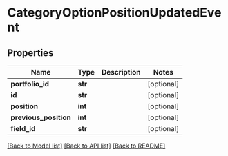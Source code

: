 # CategoryOptionPositionUpdatedEvent

## Properties
Name | Type | Description | Notes
------------ | ------------- | ------------- | -------------
**portfolio_id** | **str** |  | [optional] 
**id** | **str** |  | [optional] 
**position** | **int** |  | [optional] 
**previous_position** | **int** |  | [optional] 
**field_id** | **str** |  | [optional] 

[[Back to Model list]](../README.md#documentation-for-models) [[Back to API list]](../README.md#documentation-for-api-endpoints) [[Back to README]](../README.md)


